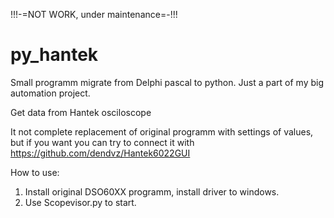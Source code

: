 !!!-=NOT WORK, under maintenance=-!!!
# py_hantek
Small programm migrate from Delphi pascal to python.
Just a part of my big automation project.

Get data from Hantek osciloscope

It not complete replacement of original programm with settings of values,
but if you want you can try to connect it with https://github.com/dendvz/Hantek6022GUI

How to use:
1) Install original DSO60XX programm, install driver to windows.
2) Use Scopevisor.py to start.

